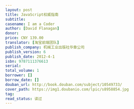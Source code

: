 ```yaml
---
layout: post
title: JavaScript权威指南
subtitle: 
casename: I am a Coder
author: [David Flanagan]
donor: 
price: CNY 139.00
translator: [淘宝前端团队]
publish_company: 机械工业出版社华章公司
publish_version: 6
publish_date: 2012-4-1
isbn: 9787111376613
serial: 
total_volume: 1
borrower: []
borrow_date: []
douban_url: http://book.douban.com/subject/10549733/
cover_path: https://img1.doubanio.com/lpic/s8958854.jpg
tag: 
read_status: 读过
---
```

